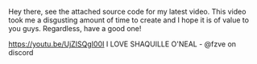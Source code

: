 Hey there, see the attached source code for my latest video. This video took me a disgusting amount of time to create and I hope it is of value to you guys. Regardless, have a good one!

https://youtu.be/UjZISQgI00I
I LOVE SHAQUILLE O'NEAL - @fzve on discord